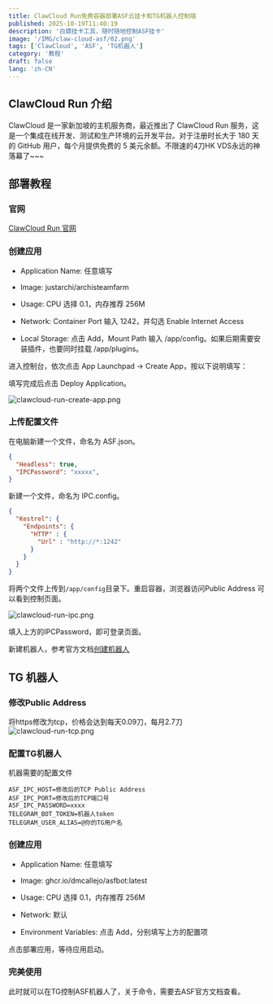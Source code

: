 ```yaml
---
title: ClawCloud Run免费容器部署ASF云挂卡和TG机器人控制端
published: 2025-10-19T11:40:19
description: '白嫖挂卡工具，随时随地控制ASF挂卡'
image: '/IMG/claw-cloud-asf/02.png'
tags: ['ClawCloud', 'ASF', 'TG机器人']
category: '教程'
draft: false 
lang: 'zh-CN'
---
```


## ClawCloud Run 介绍
ClawCloud 是一家新加坡的主机服务商，最近推出了 ClawCloud Run 服务，这是一个集成在线开发、测试和生产环境的云开发平台。对于注册时长大于 180 天的 GitHub 用户，每个月提供免费的 5 美元余额。不限速的4刀HK VDS永远的神落幕了~~~

## 部署教程

### 官网

[ClawCloud Run 官网](https://run.claw.cloud/)

### 创建应用
 - Application Name: 任意填写

 - Image: justarchi/archisteamfarm

 - Usage: CPU 选择 0.1，内存推荐 256M

 - Network: Container Port 输入 1242，并勾选 Enable Internet Access

 - Local Storage: 点击 Add，Mount Path 输入 /app/config。如果后期需要安装插件，也要同时挂载 /app/plugins。

进入控制台，依次点击 App Launchpad -> Create App，按以下说明填写：

填写完成后点击 Deploy Application。

![clawcloud-run-create-app.png](/IMG/claw-cloud-asf/01.png)

### 上传配置文件
在电脑新建一个文件，命名为 ASF.json。

```json title="ASF.json"
{
  "Headless": true,
  "IPCPassword": "xxxxx",
}
```

新建一个文件，命名为 IPC.config。

```json title="IPC.config"
{
  "Kestrel": {
    "Endpoints": {
      "HTTP" : {
        "Url" : "http://*:1242"
      }
    }
  }
}
```

将两个文件上传到`/app/config`目录下。重启容器，浏览器访问Public Address 可以看到控制页面。

![clawcloud-run-ipc.png](/IMG/claw-cloud-asf/02.png)

填入上方的IPCPassword，即可登录页面。

新建机器人，参考官方文档[创建机器人](https://github.com/JustArchiNET/ArchiSteamFarm/wiki)

## TG 机器人

### 修改Public Address
将https修改为tcp，价格会达到每天0.09刀，每月2.7刀
![clawcloud-run-tcp.png](/IMG/claw-cloud-asf/03.png)

### 配置TG机器人
机器需要的配置文件
```
ASF_IPC_HOST=修改后的TCP Public Address
ASF_IPC_PORT=修改后的TCP端口号
ASF_IPC_PASSWORD=xxxx
TELEGRAM_BOT_TOKEN=机器人token
TELEGRAM_USER_ALIAS=@你的TG用户名
```
### 创建应用
 - Application Name: 任意填写

 - Image: ghcr.io/dmcallejo/asfbot:latest

 - Usage: CPU 选择 0.1，内存推荐 256M

 - Network: 默认

 - Environment Variables: 点击 Add，分别填写上方的配置项

点击部署应用，等待应用启动。

### 完美使用
此时就可以在TG控制ASF机器人了，关于命令，需要去ASF官方文档查看。
